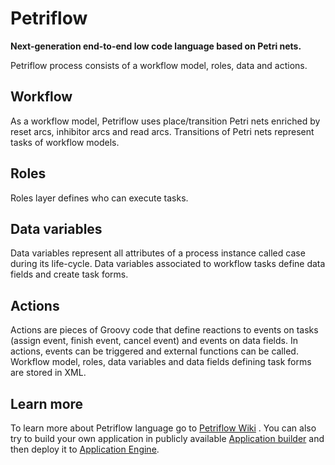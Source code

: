# Petriflow
**Next-generation end-to-end low code language based on Petri nets.**

Petriflow process consists of a workflow model, roles, data and actions.

## Workflow
As a workflow model, Petriflow uses place/transition Petri nets enriched by reset arcs, inhibitor arcs and read arcs. 
Transitions of Petri nets represent tasks of workflow models. 

## Roles
Roles layer defines who can execute tasks. 

## Data variables
Data variables represent all attributes of a process instance called case during its life-cycle. 
Data variables associated to workflow tasks define data fields and create task forms. 

## Actions
Actions are pieces of Groovy code that define reactions to events on tasks (assign event, finish event, cancel event) and events on data fields. 
In actions, events can be triggered and external functions can be called.
Workflow model, roles, data variables and data fields defining task forms are stored in XML.

## Learn more
To learn more about Petriflow language go to [Petriflow Wiki](https://netgrif.atlassian.net/wiki/spaces/PF) .
You can also try to build your own application in publicly available [Application builder](https://builder.netgrif.com)
and then deploy it to [Application Engine](https://netgrif.com/products/#nae).